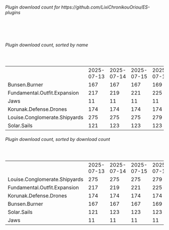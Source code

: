 <h6>Plugin download count for https://github.com/LixiChronikouOriou/ES-plugins</h6><br>
<br>
<h6>Plugin download count, sorted by name</h6><sub><sup><br>
<table>
	<tr>
		<td></td>
		<td>2025-07-13</td>
		<td>2025-07-14</td>
		<td>2025-07-15</td>
		<td>2025-07-16</td>
		<td>2025-07-17</td>
		<td>2025-07-18</td>
		<td>2025-07-19</td>
		<td>today +</td>
	</tr>
	<tr>
		<td>Bunsen.Burner</td>
		<td>167</td>
		<td>167</td>
		<td>167</td>
		<td>169</td>
		<td>171</td>
		<td>171</td>
		<td>183</td>
		<td>+ 12</td>
	</tr>
	<tr>
		<td>Fundamental.Outfit.Expansion</td>
		<td>217</td>
		<td>219</td>
		<td>221</td>
		<td>225</td>
		<td>230</td>
		<td>232</td>
		<td>244</td>
		<td>+ 12</td>
	</tr>
	<tr>
		<td>Jaws</td>
		<td>11</td>
		<td>11</td>
		<td>11</td>
		<td>11</td>
		<td>11</td>
		<td>11</td>
		<td>22</td>
		<td>+ 11</td>
	</tr>
	<tr>
		<td>Korunak.Defense.Drones</td>
		<td>174</td>
		<td>174</td>
		<td>174</td>
		<td>174</td>
		<td>174</td>
		<td>174</td>
		<td>184</td>
		<td>+ 10</td>
	</tr>
	<tr>
		<td>Louise.Conglomerate.Shipyards</td>
		<td>275</td>
		<td>275</td>
		<td>275</td>
		<td>279</td>
		<td>281</td>
		<td>281</td>
		<td>290</td>
		<td>+ 9</td>
	</tr>
	<tr>
		<td>Solar.Sails</td>
		<td>121</td>
		<td>123</td>
		<td>123</td>
		<td>123</td>
		<td>123</td>
		<td>123</td>
		<td>138</td>
		<td>+ 15</td>
	</tr>
</table>
</sub></sup>
<h6>Plugin download count, sorted by download count</h6><sub><sup><br>
<table>
	<tr>
		<td></td>
		<td>2025-07-13</td>
		<td>2025-07-14</td>
		<td>2025-07-15</td>
		<td>2025-07-16</td>
		<td>2025-07-17</td>
		<td>2025-07-18</td>
		<td>2025-07-19</td>
		<td>today +</td>
	</tr>
	<tr>
		<td>Louise.Conglomerate.Shipyards</td>
		<td>275</td>
		<td>275</td>
		<td>275</td>
		<td>279</td>
		<td>281</td>
		<td>281</td>
		<td>290</td>
		<td>+ 9</td>
	</tr>
	<tr>
		<td>Fundamental.Outfit.Expansion</td>
		<td>217</td>
		<td>219</td>
		<td>221</td>
		<td>225</td>
		<td>230</td>
		<td>232</td>
		<td>244</td>
		<td>+ 12</td>
	</tr>
	<tr>
		<td>Korunak.Defense.Drones</td>
		<td>174</td>
		<td>174</td>
		<td>174</td>
		<td>174</td>
		<td>174</td>
		<td>174</td>
		<td>184</td>
		<td>+ 10</td>
	</tr>
	<tr>
		<td>Bunsen.Burner</td>
		<td>167</td>
		<td>167</td>
		<td>167</td>
		<td>169</td>
		<td>171</td>
		<td>171</td>
		<td>183</td>
		<td>+ 12</td>
	</tr>
	<tr>
		<td>Solar.Sails</td>
		<td>121</td>
		<td>123</td>
		<td>123</td>
		<td>123</td>
		<td>123</td>
		<td>123</td>
		<td>138</td>
		<td>+ 15</td>
	</tr>
	<tr>
		<td>Jaws</td>
		<td>11</td>
		<td>11</td>
		<td>11</td>
		<td>11</td>
		<td>11</td>
		<td>11</td>
		<td>22</td>
		<td>+ 11</td>
	</tr>
</table>
</sub></sup>
